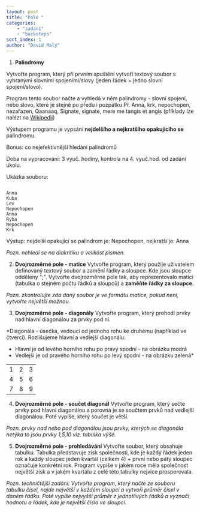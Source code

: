 ```yaml
---
layout: post
title: "Pole "
categories:
    - "zadani"
    - "backsteps"
sort_index: 1
author: "David Malý"
--- 
```



1. **Palindromy**
Vytvořte program, který při prvním spuštění vytvoří textový soubor s vybranými slovními spojeními/slovy (jeden řádek = jedno slovní spojení/slovo).
Program tento soubor načte a vyhledá v něm palindromy - slovní spojení, nebo slovo, které je stejné po předu i pozpátku Př. Anna, krk, nepochopen, nezařazen, Qaanaaq, Signate, signate, mere me tangis et angis (příklady lze nalézt na [Wikipedii](https://cs.wikipedia.org/wiki/Palindrom))
Výstupem programu je vypsání **nejdelšího a nejkratšího opakujícího se** palindromu.
Bonus: co nejefektivnější hledání palindromů

Doba na vypracování: 3 vyuč. hodiny, kontrola na 4. vyuč.hod. od zadání úkolu.
Ukázka souboru:
```

Anna
Kuba
Lev
Nepochopen
Anna
Ryba
Nepochopen
Krk

```
Výstup: nejdelší opakující se palindrom je:	Nepochopen, nejkratší je: Anna

*Pozn. nehledí se na diakritiku a velikost písmen.*


2. **Dvojrozměrné pole - matice**
Vytvořte program, který použije uživatelem definovaný textový soubor a zamění řádky a sloupce. Kde jsou sloupce odděleny ";".
Vytvořte dvojrozměrné pole tak, aby reprezentovalo matici (tabulka o stejném počtu řádků a sloupců) a **zaměňte řádky za sloupce**.

*Pozn. zkontrolujte zda daný soubor je ve formátu matice, pokud není, vytvořte největší možnou.*

3. **Dvojrozměrné pole - diagonály**
Vytvořte program, který prohodí prvky nad hlavní diagonálou za prvky pod ní. 

*Diagonála - úsečka, vedoucí od jednoho rohu ke druhému (například ve čtverci).
Rozlišujeme hlavní a vedlejší diagonálu:
  - Hlavní je od levého horního rohu po pravý spodní - na obrázku modrá
  - Vedlejší je od pravého horního rohu po levý spodní - na obrázku zelená*



|  |  |  |
| --- | --- | --- |
|  1 |  2 |  3 |
|  4 |  5 |  6 |
|  7 |  8 | 9 |


4. **Dvojrozměrné pole - součet diagonál**
Vytvořte program, který sečte prvky pod hlavní diagonálou a porovná je se součtem prvků nad vedlejší diagonálou. Poté vypíše, který součet je větší. 

*Pozn. prvky nad nebo pod diagonálou jsou prvky, kterých se diagonála netýka to jsou prvky 1,5,10 viz. tabulka výše.*

5. **Dvojrozměrné pole - prohledávání**
Vytvořte soubor, který obsahuje tabulku. Tabulka představuje zisk společnosti, kde je každý řádek jeden rok a každý sloupec jeden kvartál (celkem 4) + první nebo pátý sloupec označuje konkrétní rok.
Program vypíše v jakém roce měla společnost největší zisk a v jakém kvartálu z celé této tabulky nejvíce prosperovala.

*Pozn. techničtější zadání: Vytvořte program, který načte ze souboru tabulku čísel, najde největší v každém sloupci a vytvoří průměr čísel v daném řádku. Poté vypíše nejvyšší průměr z jednotlivých řádků a vyznačí hodnotu a řádek, kde je největší číslo ve sloupci.*


